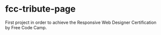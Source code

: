 # fcc-tribute-page
First project in order to achieve the Responsive Web Designer Certification by Free Code Camp.
